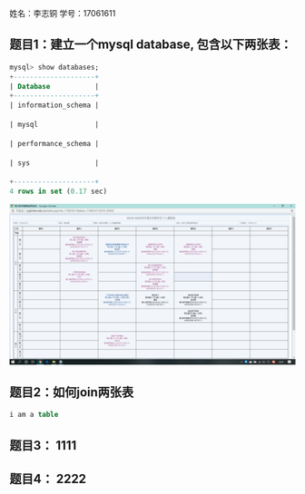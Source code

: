 姓名：李志铜
学号：17061611


## 题目1：建立一个mysql database, 包含以下两张表：

```sql
mysql> show databases;
+--------------------+
| Database           |
+--------------------+
| information_schema |

| mysql              |

| performance_schema |

| sys                |

+--------------------+
4 rows in set (0.17 sec)

```

![](https://github.com/spicychicken9/mysql-test-1/blob/master/%E8%AF%BE%E8%A1%A8.png)

## 题目2：如何join两张表

```sql
i am a table
```

## 题目3： 1111

## 题目4： 2222
